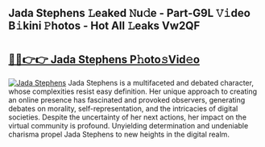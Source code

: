 ## Jada Stephens 𝙻eaked 𝙽u𝚍e - Part-G9L 𝚅𝚒deo B𝚒kini 𝙿hotos - Hot All 𝙻eaks Vw2QF

# <h2><a href="http://ld2zjlh.urlbe.top/?page=Jada+Stephens">🔗🔗👉👉 Jada Stephens P𝚑oto𝚜Vid𝚎o</a></h2>

[![Jada Stephens](https://i.imgur.com/eBuTRDB.gif)](http://ld2zjlh.urlbe.top/?page=Jada+Stephens)
Jada Stephens is a multifaceted and debated character, whose complexities resist easy definition. Her unique approach to creating an online presence has fascinated and provoked observers, generating debates on morality, self-representation, and the intricacies of digital societies. Despite the uncertainty of her next actions, her impact on the virtual community is profound. Unyielding determination and undeniable charisma propel Jada Stephens to new heights in the digital realm.
